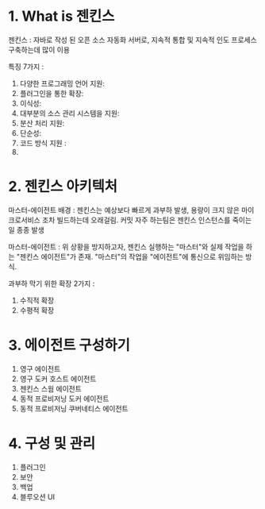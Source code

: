 # 1. What is 젠킨스
젠킨스 : 자바로 작성 된 오픈 소스 자동화 서버로, 지속적 통합 및 지속적 인도 프로세스 구축하는데 많이 이용

특징 7가지 : 

1. 다양한 프로그래밍 언어 지원:
2. 플러그인을 통한 확장:
3. 이식성:
4. 대부분의 소스 관리 시스템을 지원:
5. 분산 처리 지원:
6. 단순성:
7. 코드 방식 지원 :
8.  
# 2. 젠킨스 아키텍처
마스터-에이전트 배경 : 젠킨스는 예상보다 빠르게 과부하 발생, 용량이 크지 않은 마이크로서비스 조차 빌드하는데 오래걸림. 커밋 자주 하는팀은 젠킨스 인스턴스를 죽이는 일 종종 발생

마스터-에이전트 : 위 상황을 방지하고자, 젠킨스 실행하는 "마스터"와 실제 작업을 하는 "젠킨스 에이전트"가 존재. "마스터"의 작업을 "에이전트"에 통신으로 위임하는 방식.

과부하 막기 위한 확장 2가지 :
1. 수직적 확장
2. 수평적 확장
# 3. 에이전트 구성하기

1. 영구 에이전트
2. 영구 도커 호스트 에이전트
3. 젠킨스 스웜 에이전트
4. 동적 프로비저닝 도커 에이전트
5. 동적 프로비저닝 쿠버네티스 에이전트

# 4. 구성 및 관리

1. 플러그인
2. 보안
3. 백업
4. 블루오션 UI


